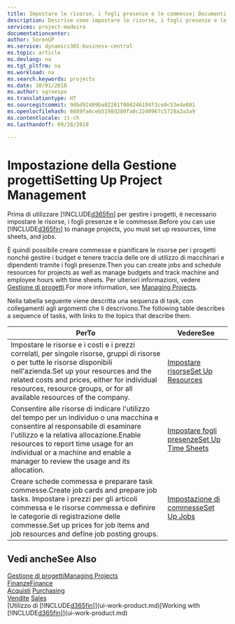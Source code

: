 ```yaml
---
title: Impostare le risorse, i fogli presenze e le commesse| Documenti Microsoft
description: Descrive come impostare le risorse, i fogli presenze e le commesse per gestire progetti.
services: project-madeira
documentationcenter: 
author: SorenGP
ms.service: dynamics365-business-central
ms.topic: article
ms.devlang: na
ms.tgt_pltfrm: na
ms.workload: na
ms.search.keywords: projects
ms.date: 10/01/2018
ms.author: sgroespe
ms.translationtype: HT
ms.sourcegitcommit: 9dbd92409ba02281f008246194f3ce0c53e4e001
ms.openlocfilehash: 6089fa6ceb5198d280fa0c2240967c5728a2a3a9
ms.contentlocale: it-ch
ms.lasthandoff: 09/28/2018

---
```

# <a name="setting-up-project-management"></a><span data-ttu-id="00138-103">Impostazione della Gestione progetti</span><span class="sxs-lookup"><span data-stu-id="00138-103">Setting Up Project Management</span></span>
<span data-ttu-id="00138-104">Prima di utilizzare [!INCLUDE[d365fin](includes/d365fin_md.md)] per gestire i progetti, è necessario impostare le risorse, i fogli presenze e le commesse.</span><span class="sxs-lookup"><span data-stu-id="00138-104">Before you can use [!INCLUDE[d365fin](includes/d365fin_md.md)] to manage projects, you must set up resources, time sheets, and jobs.</span></span>

<span data-ttu-id="00138-105">È quindi possibile creare commesse e pianificare le risorse per i progetti nonché gestire i budget e tenere traccia delle ore di utilizzo di macchinari e dipendenti tramite i fogli presenze.</span><span class="sxs-lookup"><span data-stu-id="00138-105">Then you can create jobs and schedule resources for projects as well as manage budgets and track machine and employee hours with time sheets.</span></span> <span data-ttu-id="00138-106">Per ulteriori informazioni, vedere [Gestione di progetti](projects-manage-projects.md).</span><span class="sxs-lookup"><span data-stu-id="00138-106">For more information, see [Managing Projects](projects-manage-projects.md).</span></span>  

<span data-ttu-id="00138-107">Nella tabella seguente viene descritta una sequenza di task, con collegamenti agli argomenti che li descrivono.</span><span class="sxs-lookup"><span data-stu-id="00138-107">The following table describes a sequence of tasks, with links to the topics that describe them.</span></span>

| <span data-ttu-id="00138-108">Per</span><span class="sxs-lookup"><span data-stu-id="00138-108">To</span></span> | <span data-ttu-id="00138-109">Vedere</span><span class="sxs-lookup"><span data-stu-id="00138-109">See</span></span> |
| --- | --- |
| <span data-ttu-id="00138-110">Impostare le risorse e i costi e i prezzi correlati, per singole risorse, gruppi di risorse o per tutte le risorse disponibili nell'azienda.</span><span class="sxs-lookup"><span data-stu-id="00138-110">Set up your resources and the related costs and prices, either for individual resources, resource groups, or for all available resources of the company.</span></span> |[<span data-ttu-id="00138-111">Impostare risorse</span><span class="sxs-lookup"><span data-stu-id="00138-111">Set Up Resources</span></span>](projects-how-setup-resources.md) |
| <span data-ttu-id="00138-112">Consentire alle risorse di indicare l'utilizzo del tempo per un individuo o una macchina e consentire al responsabile di esaminare l'utilizzo e la relativa allocazione.</span><span class="sxs-lookup"><span data-stu-id="00138-112">Enable resources to report time usage for an individual or a machine and enable a manager to review the usage and its allocation.</span></span> |[<span data-ttu-id="00138-113">Impostare fogli presenze</span><span class="sxs-lookup"><span data-stu-id="00138-113">Set Up Time Sheets</span></span>](projects-how-setup-time-sheets.md) |
| <span data-ttu-id="00138-114">Creare schede commessa e preparare task commesse.</span><span class="sxs-lookup"><span data-stu-id="00138-114">Create job cards and prepare job tasks.</span></span> <span data-ttu-id="00138-115">Impostare i prezzi per gli articoli commessa e le risorse commessa e definire le categorie di registrazione delle commesse.</span><span class="sxs-lookup"><span data-stu-id="00138-115">Set up prices for job items and job resources and define job posting groups.</span></span> |[<span data-ttu-id="00138-116">Impostazione di commesse</span><span class="sxs-lookup"><span data-stu-id="00138-116">Set Up Jobs</span></span>](projects-how-setup-jobs.md) |

## <a name="see-also"></a><span data-ttu-id="00138-117">Vedi anche</span><span class="sxs-lookup"><span data-stu-id="00138-117">See Also</span></span>
[<span data-ttu-id="00138-118">Gestione di progetti</span><span class="sxs-lookup"><span data-stu-id="00138-118">Managing Projects</span></span>](projects-manage-projects.md)  
[<span data-ttu-id="00138-119">Finanze</span><span class="sxs-lookup"><span data-stu-id="00138-119">Finance</span></span>](finance.md)  
<span data-ttu-id="00138-120">[Acquisti](purchasing-manage-purchasing.md)       </span><span class="sxs-lookup"><span data-stu-id="00138-120">[Purchasing](purchasing-manage-purchasing.md)       </span></span>  
<span data-ttu-id="00138-121">[Vendite](sales-manage-sales.md)   </span><span class="sxs-lookup"><span data-stu-id="00138-121">[Sales](sales-manage-sales.md)   </span></span>  
<span data-ttu-id="00138-122">[Utilizzo di [!INCLUDE[d365fin](includes/d365fin_md.md)]](ui-work-product.md)</span><span class="sxs-lookup"><span data-stu-id="00138-122">[Working with [!INCLUDE[d365fin](includes/d365fin_md.md)]](ui-work-product.md)</span></span>  

